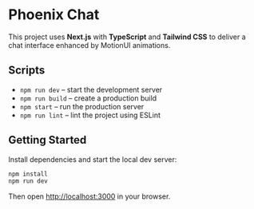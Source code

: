 # Phoenix Chat

This project uses **Next.js** with **TypeScript** and **Tailwind CSS** to deliver a chat interface enhanced by MotionUI animations.

## Scripts

- `npm run dev` – start the development server
- `npm run build` – create a production build
- `npm start` – run the production server
- `npm run lint` – lint the project using ESLint

## Getting Started

Install dependencies and start the local dev server:

```bash
npm install
npm run dev
```

Then open [http://localhost:3000](http://localhost:3000) in your browser.
